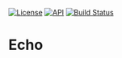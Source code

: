 [![License](https://img.shields.io/badge/License-Apache_2.0-blue.svg)](https://opensource.org/licenses/Apache-2.0) [![API](https://img.shields.io/badge/API-26%2B-brightgreen.svg?style=flat)](https://android-arsenal.com/api?level=26) [![Build Status](https://github.com/fatih-ozturk/echo/actions/workflows/build.yml/badge.svg)](https://github.com/fatih-ozturk/echo/actions/workflows/build.yml)

# Echo
